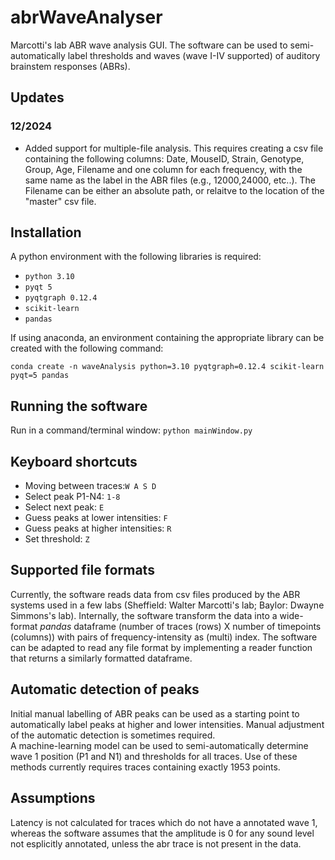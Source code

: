# abrWaveAnalyser
Marcotti's lab ABR wave analysis GUI. The software can be used to semi-automatically label thresholds and waves (wave I-IV supported) of auditory brainstem responses (ABRs).

## Updates
### 12/2024
- Added support for multiple-file analysis. This requires creating a csv file containing the following columns: Date, MouseID, Strain, Genotype, Group, Age, Filename and one column for each frequency, with the same name as the label in the ABR files (e.g., 12000,24000, etc..). The Filename can be either an absolute path, or relaitve to the location of the "master" csv file.

## Installation
A python environment with the following libraries is required:
-   `python 3.10`
-   `pyqt 5`
-   `pyqtgraph 0.12.4`
-   `scikit-learn`
-   `pandas`

If using anaconda, an environment containing the appropriate library can be created with the following command:

    conda create -n waveAnalysis python=3.10 pyqtgraph=0.12.4 scikit-learn pyqt=5 pandas
    

## Running the software
Run in a command/terminal window:
`python mainWindow.py`

## Keyboard shortcuts
- Moving between traces:`W A S D`
- Select peak P1-N4: `1-8`
- Select next peak: `E`
- Guess peaks at lower intensities: `F`
- Guess peaks at higher intensities: `R`
- Set threshold: `Z`

## Supported file formats
Currently, the software reads data from csv files produced by the ABR systems used in a few labs (Sheffield: Walter Marcotti's lab; Baylor: Dwayne Simmons's lab). Internally, the software transform the data into a wide-format *pandas* dataframe (number of traces (rows) X number of timepoints (columns)) with pairs of frequency-intensity as (multi) index. The software can be adapted to read any file format by implementing a reader function that returns a similarly formatted dataframe. 

## Automatic detection of peaks
Initial manual labelling of ABR peaks can be used as a starting point to automatically label peaks at higher and lower intensities. Manual adjustment of the automatic detection is sometimes required.  
A machine-learning model can be used to semi-automatically determine wave 1 position (P1 and N1) and thresholds for all traces. Use of these methods currently requires traces containing exactly 1953 points. 

## Assumptions
Latency is not calculated for traces which do not have a annotated wave 1, whereas the software assumes that the amplitude is 0 for any sound level not esplicitly annotated, unless the abr trace is not present in the data. 